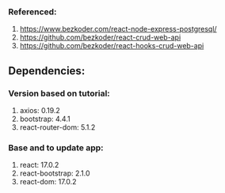 ###  Referenced:
1.  https://www.bezkoder.com/react-node-express-postgresql/
2.  https://github.com/bezkoder/react-crud-web-api
3.  https://github.com/bezkoder/react-hooks-crud-web-api

##  Dependencies:

### Version based on tutorial:
1.  axios: 0.19.2
2.  bootstrap: 4.4.1
3.  react-router-dom: 5.1.2

###  Base and to update app:
1.  react: 17.0.2
2.  react-bootstrap: 2.1.0
3.  react-dom: 17.0.2